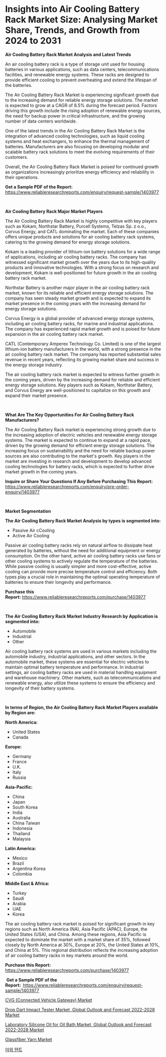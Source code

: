 <p><h1>Insights into Air Cooling Battery Rack Market Size: Analysing Market Share, Trends, and Growth from 2024 to 2031</h1></p><p><strong>Air Cooling Battery Rack Market Analysis and Latest Trends</strong></p>
<p><p>An air cooling battery rack is a type of storage unit used for housing batteries in various applications, such as data centers, telecommunications facilities, and renewable energy systems. These racks are designed to provide efficient cooling to prevent overheating and extend the lifespan of the batteries.</p><p>The Air Cooling Battery Rack Market is experiencing significant growth due to the increasing demand for reliable energy storage solutions. The market is expected to grow at a CAGR of 8.5% during the forecast period. Factors driving this growth include the rising adoption of renewable energy sources, the need for backup power in critical infrastructure, and the growing number of data centers worldwide.</p><p>One of the latest trends in the Air Cooling Battery Rack Market is the integration of advanced cooling technologies, such as liquid cooling systems and heat exchangers, to enhance the thermal management of batteries. Manufacturers are also focusing on developing modular and scalable battery rack solutions to meet the evolving requirements of their customers.</p><p>Overall, the Air Cooling Battery Rack Market is poised for continued growth as organizations increasingly prioritize energy efficiency and reliability in their operations.</p></p>
<p><strong>Get a Sample PDF of the Report:&nbsp;</strong> <a href="https://www.reliableresearchreports.com/enquiry/request-sample/1403977">https://www.reliableresearchreports.com/enquiry/request-sample/1403977</a></p>
<p>&nbsp;</p>
<p><strong>Air Cooling Battery Rack Major Market Players</strong></p>
<p><p>The Air Cooling Battery Rack Market is highly competitive with key players such as Kokam, Northstar Battery, Purcell Systems, Telzas Sp. z o.o., Corvus Energy, and CATL dominating the market. Each of these companies offers unique products and solutions for air cooling battery rack systems, catering to the growing demand for energy storage solutions.</p><p>Kokam is a leading provider of lithium-ion battery solutions for a wide range of applications, including air cooling battery racks. The company has witnessed significant market growth over the years due to its high-quality products and innovative technologies. With a strong focus on research and development, Kokam is well-positioned for future growth in the air cooling battery rack market.</p><p>Northstar Battery is another major player in the air cooling battery rack market, known for its reliable and efficient energy storage solutions. The company has seen steady market growth and is expected to expand its market presence in the coming years with the increasing demand for energy storage solutions.</p><p>Corvus Energy is a global provider of advanced energy storage systems, including air cooling battery racks, for marine and industrial applications. The company has experienced rapid market growth and is poised for future expansion in the air cooling battery rack market.</p><p>CATL (Contemporary Amperex Technology Co. Limited) is one of the largest lithium-ion battery manufacturers in the world, with a strong presence in the air cooling battery rack market. The company has reported substantial sales revenue in recent years, reflecting its growing market share and success in the energy storage industry.</p><p>The air cooling battery rack market is expected to witness further growth in the coming years, driven by the increasing demand for reliable and efficient energy storage solutions. Key players such as Kokam, Northstar Battery, and Corvus Energy are well-positioned to capitalize on this growth and expand their market presence.</p></p>
<p>&nbsp;</p>
<p><strong>What Are The Key Opportunities For Air Cooling Battery Rack Manufacturers?</strong></p>
<p><p>The Air Cooling Battery Rack market is experiencing strong growth due to the increasing adoption of electric vehicles and renewable energy storage systems. The market is expected to continue to expand at a rapid pace, driven by the growing demand for efficient energy storage solutions. The increasing focus on sustainability and the need for reliable backup power sources are also contributing to the market's growth. Key players in the market are investing in research and development to develop advanced cooling technologies for battery racks, which is expected to further drive market growth in the coming years.</p></p>
<p><strong>Inquire or Share Your Questions If Any Before Purchasing This Report:</strong> <a href="https://www.reliableresearchreports.com/enquiry/pre-order-enquiry/1403977">https://www.reliableresearchreports.com/enquiry/pre-order-enquiry/1403977</a></p>
<p>&nbsp;</p>
<p><strong>Market Segmentation</strong></p>
<p><strong>The Air Cooling Battery Rack Market Analysis by types is segmented into:</strong></p>
<p><ul><li>Passive Air cCooling</li><li>Active Air Cooling</li></ul></p>
<p><p>Passive air cooling battery racks rely on natural airflow to dissipate heat generated by batteries, without the need for additional equipment or energy consumption. On the other hand, active air cooling battery racks use fans or other cooling systems to actively regulate the temperature of the batteries. While passive cooling is usually simpler and more cost-effective, active cooling can provide more precise temperature control and efficiency. Both types play a crucial role in maintaining the optimal operating temperature of batteries to ensure their longevity and performance.</p></p>
<p><strong>Purchase this Report:&nbsp;</strong><a href="https://www.reliableresearchreports.com/purchase/1403977">https://www.reliableresearchreports.com/purchase/1403977</a></p>
<p>&nbsp;</p>
<p><strong>The Air Cooling Battery Rack Market Industry Research by Application is segmented into:</strong></p>
<p><ul><li>Automobile</li><li>Industrial</li><li>Other</li></ul></p>
<p><p>Air cooling battery rack systems are used in various markets including the automobile industry, industrial applications, and other sectors. In the automobile market, these systems are essential for electric vehicles to maintain optimal battery temperature and performance. In industrial settings, air cooling battery racks are used in material handling equipment and warehouse machinery. Other markets, such as telecommunications and renewable energy, also utilize these systems to ensure the efficiency and longevity of their battery systems.</p></p>
<p>&nbsp;</p>
<p><strong>In terms of Region, the Air Cooling Battery Rack Market Players available by Region are:</strong></p>
<p>
    <p> <strong> North America: </strong>
        <ul>
            <li>United States</li>
            <li>Canada</li>
        </ul>
        </p> 
    <p> <strong> Europe: </strong>
        <ul>
            <li>Germany</li>
            <li>France</li>
            <li>U.K.</li>
            <li>Italy</li>
            <li>Russia</li>
        </ul>
        </p> 
    <p> <strong> Asia-Pacific: </strong>
        <ul>
            <li>China</li>
            <li>Japan</li>
            <li>South Korea</li>
            <li>India</li>
            <li>Australia</li>
            <li>China Taiwan</li>
            <li>Indonesia</li>
            <li>Thailand</li>
            <li>Malaysia</li>
        </ul>
        </p> 
    <p> <strong> Latin America: </strong>
        <ul>
            <li>Mexico</li>
            <li>Brazil</li>
            <li>Argentina Korea</li>
            <li>Colombia</li>
        </ul>
        </p> 
    <p> <strong> Middle East & Africa: </strong>
        <ul>
            <li>Turkey</li>
            <li>Saudi</li>
            <li>Arabia</li>
            <li>UAE</li>
            <li>Korea</li>
        </ul>
    </p>
    </p>
<p><p>The air cooling battery rack market is poised for significant growth in key regions such as North America (NA), Asia Pacific (APAC), Europe, the United States (USA), and China. Among these regions, Asia Pacific is expected to dominate the market with a market share of 35%, followed closely by North America at 30%, Europe at 20%, the United States at 10%, and China at 5%. This regional distribution reflects the increasing adoption of air cooling battery racks in key markets around the world.</p></p>
<p><strong>Purchase this Report: </strong><a href="https://www.reliableresearchreports.com/purchase/1403977">https://www.reliableresearchreports.com/purchase/1403977</a></p>
<p>&nbsp;<strong>Get a Sample PDF of the Report:&nbsp;&nbsp;</strong><a href="https://www.reliableresearchreports.com/enquiry/request-sample/1403977">https://www.reliableresearchreports.com/enquiry/request-sample/1403977</a></p>
<p><strong></strong></p>
<p><p><a href="https://github.com/irfadac/Market-Research-Report-List-2/blob/main/cvg-connected-vehicle-gateway-market.md">CVG (Connected Vehicle Gateway) Market</a></p><p><a href="https://butternut-bug-553.notion.site/Drop-Dart-Impact-Tester-Market-Global-Outlook-and-Forecast-2022-2028-Market-Research-Report-The-Ke-70c7f4c2d8fc4793a2f70ebd26cecb83">Drop Dart Impact Tester Market, Global Outlook and Forecast 2022-2028 Market</a></p><p><a href="https://five-trouble-98a.notion.site/Laboratory-Silicone-Oil-for-Oil-Bath-Market-Global-Outlook-and-Forecast-2022-2028-Market-Research-R-3305e1cb58f24485b240fd3a843eaa3c">Laboratory Silicone Oil for Oil Bath Market, Global Outlook and Forecast 2022-2028 Market</a></p><p><a href="https://view.publitas.com/reportprime-1/glassfiber-yarn-market-centers-on-aspects-such-as-market-growth-market-share-market-opportunity-and-projected-forecasts-spanning-from-2024-to-2031/">Glassfiber Yarn Market</a></p><p><a href="https://medium.com/@hxzi07639916/%EC%95%BC%EC%99%B8-%ED%85%90%ED%8A%B8-%EC%8B%9C%EC%9E%A5-%EB%B6%84%EC%84%9D-cagr-%EC%8B%9C%EC%9E%A5-%EC%84%B8%EB%B6%84%ED%99%94-%EB%B0%8F-%EA%B8%80%EB%A1%9C%EB%B2%8C-%EC%82%B0%EC%97%85-%EA%B0%9C%EC%9A%94-7d2909420ce8">야외 텐트</a></p></p>